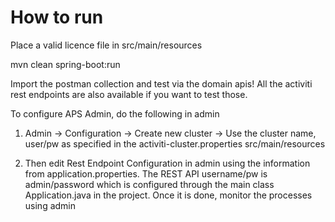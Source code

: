 # How to run
Place a valid licence file in src/main/resources

mvn clean spring-boot:run

Import the postman collection and test via the domain apis! All the activiti rest endpoints are also available if you want to test those. 

To configure APS Admin, do the following in admin
1. Admin -> Configuration -> Create new cluster -> Use the cluster name, user/pw as specified in the activiti-cluster.properties src/main/resources

2. Then edit Rest Endpoint Configuration in admin using the information from application.properties. The REST API username/pw is admin/password which is configured through the main class Application.java in the project. Once it is done, monitor the processes using admin



